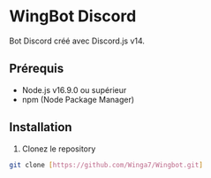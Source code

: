 # WingBot Discord

Bot Discord créé avec Discord.js v14.

## Prérequis

- Node.js v16.9.0 ou supérieur
- npm (Node Package Manager)

## Installation

1. Clonez le repository

```bash
git clone [https://github.com/Winga7/Wingbot.git]
```
